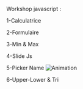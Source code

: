 Workshop javascript :

1-Calculatrice

2-Formulaire

3-Min & Max

4-Slide Js

5-Picker Name
![Animation](https://user-images.githubusercontent.com/63611548/143229997-cb3c9ba1-e6f3-4ac1-ba6a-b6249665675e.gif)

6-Upper-Lower & Tri
